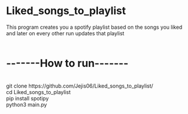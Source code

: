 # Liked_songs_to_playlist
This program creates you a spotify playlist based on the songs you liked and later on every other run updates that playlist
<br>
<br>
# -------How to run-------
<br>
git clone https://github.com/Jejis06/Liked_songs_to_playlist/
<br>
cd Liked_songs_to_playlist
<br>
pip install spotipy
<br>
python3 main.py
